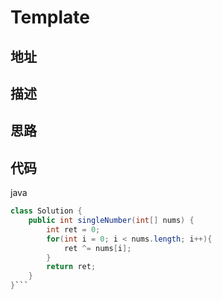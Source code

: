 # Template

## 地址

## 描述

## 思路

## 代码

java

```java
class Solution {
    public int singleNumber(int[] nums) {
        int ret = 0;
        for(int i = 0; i < nums.length; i++){
            ret ^= nums[i];
        }
        return ret;
    }
}```
